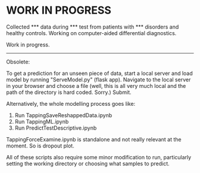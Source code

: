 # WORK IN PROGRESS


Collected *** data during *** test from patients with *** disorders and healthy controls.
Working on computer-aided differential diagnostics. 

Work in progress.

------------
Obsolete:

To get a prediction for an unseen piece of data, start a local server and load model by running "ServeModel.py" (flask app).
Navigate to the local server in your browser and choose a file (well, this is all very much local and the path of the directory is hard coded. Sorry.) Submit.

Alternatively, the whole modelling process goes like:
1. Run TappingSaveReshappedData.ipynb
2. Run TappingML.ipynb 
3. Run PredictTestDescriptive.ipynb

TappingForceExamine.ipynb is standalone and not really relevant at the moment. So is dropout plot. 

All of these scripts also require some minor modification to run, particularly setting the working directory or choosing what samples to predict.





